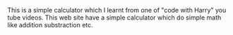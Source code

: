 This is a simple calculator which I learnt from one of "code with Harry" you tube videos. 
This web site have a simple calculator which do simple math like addition substraction etc.
